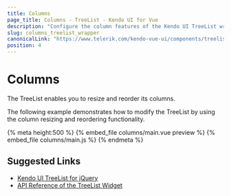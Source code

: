 ```yaml
---
title: Columns
page_title: Columns - TreeList - Kendo UI for Vue
description: "Configure the column features of the Kendo UI TreeList wrapper for Vue."
slug: columns_treelist_wrapper
canonicalLink: "https://www.telerik.com/kendo-vue-ui/components/treelist/"
position: 4
---
```


<div><WrapperBanner link="/kendo-vue-ui/components/treelist"></WrapperBanner></div> 

# Columns

The TreeList enables you to resize and reorder its columns.

The following example demonstrates how to modify the TreeList by using the column resizing and reordering functionality.

{% meta height:500 %}
{% embed_file columns/main.vue preview %}
{% embed_file columns/main.js %}
{% endmeta %}

## Suggested Links

* [Kendo UI TreeList for jQuery](https://docs.telerik.com/kendo-ui/controls/data-management/treelist/overview)
* [API Reference of the TreeList Widget](https://docs.telerik.com/kendo-ui/api/javascript/ui/treelist)
